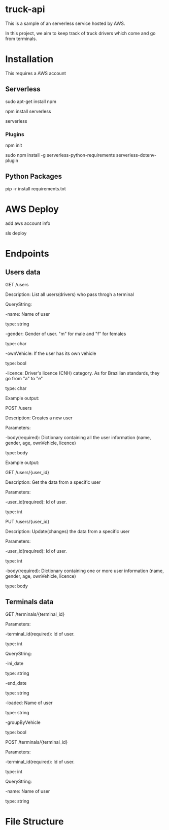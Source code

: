 # truck-api

This is a sample of an serverless service hosted by AWS.

In this project, we aim to keep track of truck drivers which come and go from terminals.



# Installation

This requires a AWS account


## Serverless


sudo apt-get install npm

npm install serverless

serverless

### Plugins


npm init

sudo npm install -g serverless-python-requirements serverless-dotenv-plugin


## Python Packages

pip -r install requirements.txt


# AWS Deploy

add aws account info

sls deploy

# Endpoints



## Users data

GET     /users

Description: List all users(drivers) who pass throgh a terminal


QueryString:

-name: Name of user

type: string

-gender: Gender of user. "m" for male and "f" for females

type: char

-ownVehicle: If the user has its own vehicle

type: bool

-licence: Driver's licence (CNH) category. As for Brazilian standards, they go from "a" to "e"

type: char

Example output:


POST    /users

Description: Creates a new user

Parameters:

-body(required): Dictionary containing all the user information (name, gender, age, ownVehicle, licence)

type: body

Example output:


GET     /users/{user_id}

Description: Get the data from a specific user

Parameters:

-user_id(required): Id of user.

type: int



PUT     /users/{user_id}

Description: Update(changes) the data from a specific user

Parameters:

-user_id(required): Id of user.

type: int

-body(required): Dictionary containing one or more user information (name, gender, age, ownVehicle, licence)

type: body


## Terminals data


GET     /terminals/{terminal_id}

Parameters:

-terminal_id(required): Id of user.

type: int

QueryString:

-ini_date

type: string

-end_date

type: string

-loaded: Name of user

type: string

-groupByVehicle

type: bool


POST    /terminals/{terminal_id}

Parameters:

-terminal_id(required): Id of user.

type: int

QueryString:

-name: Name of user

type: string

# File Structure
